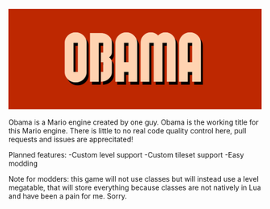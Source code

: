 ![obama](./src/assets/Obmama.png)

Obama is a Mario engine created by one guy. Obama is the working title for this Mario engine. There is little to no real code quality control here, pull requests and issues are apprecitated!

Planned features:
-Custom level support
-Custom tileset support
-Easy modding

Note for modders: this game will not use classes but will instead use a level megatable, that will store everything because classes are not natively in Lua and have been a pain for me. Sorry.
